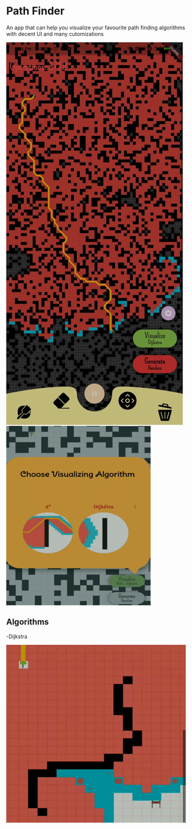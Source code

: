 # Path Finder

An app that can help you visualize your favourite path finding algorithms with decent UI and many cutomizations

![App](assets/app.jpeg)
![App](assets/appPre.gif)

## Algorithms

-Dijkstra

![Dijkstra](assets/dijkstra.gif)
